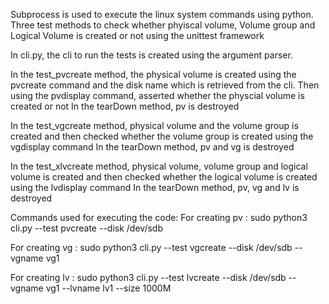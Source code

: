 Subprocess is used to execute the linux system commands using python.
Three test methods to check whether phyiscal volume, Volume group and Logical Volume is created or not using the unittest framework

In cli.py, the cli to run the tests is created using the argument parser.

In the test_pvcreate method, the physical volume is created using the pvcreate command and the disk name which is retrieved from the cli. Then using the pvdisplay command, asserted whether the physcial volume is created or not
In the tearDown method, pv is destroyed

In the test_vgcreate method, physical volume and the volume group is created and then checked whether the volume group is created using the vgdisplay command
In the tearDown method, pv and vg is destroyed

In the test_xlvcreate method, physical volume, volume group and logical volume is created and then checked whether the logical volume is created using the lvdisplay command
In the tearDown method, pv, vg and lv is destroyed

Commands used for executing the code:
For creating pv : sudo python3 cli.py --test pvcreate --disk /dev/sdb

For creating vg : sudo python3 cli.py --test vgcreate --disk /dev/sdb --vgname vg1

For creating lv : sudo python3 cli.py --test lvcreate --disk /dev/sdb --vgname vg1 --lvname lv1 --size 1000M
